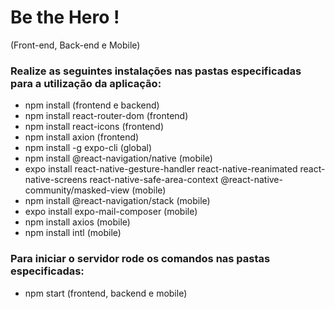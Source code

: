 # Be the Hero ! 
(Front-end, Back-end e Mobile)

### Realize as seguintes instalações nas pastas especificadas para a utilização da aplicação:
  * npm install (frontend e backend)
  * npm install react-router-dom (frontend)
  * npm install react-icons (frontend)
  * npm install axion (frontend)
  * npm install -g expo-cli (global)
  * npm install @react-navigation/native (mobile)
  * expo install react-native-gesture-handler react-native-reanimated react-native-screens react-native-safe-area-context @react-native-community/masked-view (mobile)
  * npm install @react-navigation/stack (mobile)
  * expo install expo-mail-composer (mobile)
  * npm install axios (mobile)
  * npm install intl (mobile)
  
### Para iniciar o servidor rode os comandos nas pastas especificadas:
  * npm start (frontend, backend e mobile)



